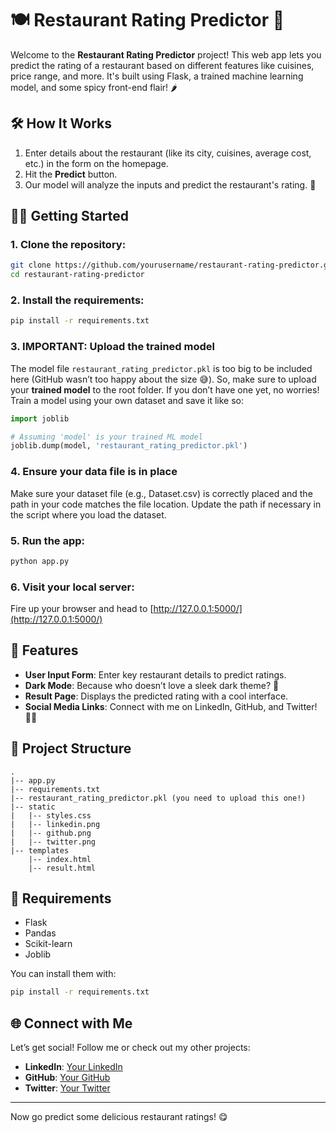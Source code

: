 # 🍽️ Restaurant Rating Predictor 🍴

Welcome to the **Restaurant Rating Predictor** project! This web app lets you predict the rating of a restaurant based on different features like cuisines, price range, and more. It's built using Flask, a trained machine learning model, and some spicy front-end flair! 🌶️

## 🛠️ How It Works
1. Enter details about the restaurant (like its city, cuisines, average cost, etc.) in the form on the homepage.
2. Hit the **Predict** button.
3. Our model will analyze the inputs and predict the restaurant's rating. 🎯

## 🧑‍🍳 Getting Started

### 1. Clone the repository:
```bash
git clone https://github.com/yourusername/restaurant-rating-predictor.git
cd restaurant-rating-predictor
```

### 2. Install the requirements:
```bash
pip install -r requirements.txt
```

### 3. **IMPORTANT**: Upload the trained model
The model file `restaurant_rating_predictor.pkl` is too big to be included here (GitHub wasn’t too happy about the size 😅). So, make sure to upload your **trained model** to the root folder. If you don’t have one yet, no worries! Train a model using your own dataset and save it like so:

```python
import joblib

# Assuming 'model' is your trained ML model
joblib.dump(model, 'restaurant_rating_predictor.pkl')
```

### 4. Ensure your data file is in place
Make sure your dataset file (e.g., Dataset.csv) is correctly placed and the path in your code matches the file location. Update the path if necessary in the script where you load the dataset.

### 5. Run the app:
```bash
python app.py
```

### 6. Visit your local server:
Fire up your browser and head to [http://127.0.0.1:5000/](http://127.0.0.1:5000/)

## 🔮 Features

- **User Input Form**: Enter key restaurant details to predict ratings.
- **Dark Mode**: Because who doesn’t love a sleek dark theme? 🌙
- **Result Page**: Displays the predicted rating with a cool interface.
- **Social Media Links**: Connect with me on LinkedIn, GitHub, and Twitter! 🧑‍💻

## 📁 Project Structure

```
.
|-- app.py
|-- requirements.txt
|-- restaurant_rating_predictor.pkl (you need to upload this one!)
|-- static
|   |-- styles.css
|   |-- linkedin.png
|   |-- github.png
|   |-- twitter.png
|-- templates
    |-- index.html
    |-- result.html
```

## 🧃 Requirements

- Flask
- Pandas
- Scikit-learn
- Joblib

You can install them with:

```bash
pip install -r requirements.txt
```

## 🌐 Connect with Me

Let’s get social! Follow me or check out my other projects:

- **LinkedIn**: [Your LinkedIn](https://www.linkedin.com/in/anass-ouzaouit)
- **GitHub**: [Your GitHub](https://github.com/anvss1)
- **Twitter**: [Your Twitter](https://twitter.com/anvss_)

---

Now go predict some delicious restaurant ratings! 😋

